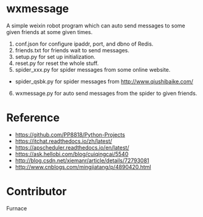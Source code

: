 # wxmessage
A simple weixin robot program which can auto send messages to some given friends at some given times.

1. conf.json for configure ipaddr, port, and dbno of Redis.
2. friends.txt for friends wait to send messages.
3. setup.py for set up initialization.
4. reset.py for reset the whole stuff.
5. spider_xxx.py for spider messages from some online website.
- spider_qsbk.py for spider messages from http://www.qiushibaike.com/
6. wxmessage.py for auto send messages from the spider to given friends.

# Reference
- https://github.com/PP8818/Python-Projects
- https://itchat.readthedocs.io/zh/latest/
- https://apscheduler.readthedocs.io/en/latest/
- https://ask.hellobi.com/blog/cuiqingcai/5540
- http://blog.csdn.net/xiemanr/article/details/72793081
- http://www.cnblogs.com/mingjiatang/p/4890420.html

# Contributor
Furnace
